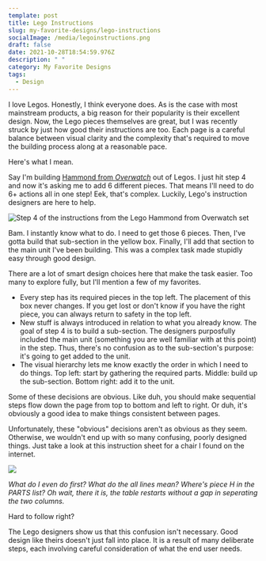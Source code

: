 ```yaml
---
template: post
title: Lego Instructions
slug: my-favorite-designs/lego-instructions
socialImage: /media/legoinstructions.png
draft: false
date: 2021-10-28T18:54:59.976Z
description: " "
category: My Favorite Designs
tags:
  - Design
---
```

I love Legos. Honestly, I think everyone does. As is the case with most mainstream products, a big reason for their popularity is their excellent design. Now, the Lego pieces themselves are great, but I was recently struck by just how good their instructions are too. Each page is a careful balance between visual clarity and the complexity that's required to move the building process along at a reasonable pace. 

Here's what I mean.

Say I'm building [Hammond from *Overwatch*](https://www.lego.com/en-us/product/wrecking-ball-75976) out of Legos. I just hit step 4 and now it's asking me to add 6 different pieces. That means I'll need to do 6+ actions all in one step! Eek, that's complex. Luckily, Lego's instruction designers are here to help. 

![Step 4 of the instructions from the Lego Hammond from Overwatch set](/media/instruction1.png "Step 4")

Bam. I instantly know what to do. I need to get those 6 pieces. Then, I've gotta build that sub-section in the yellow box. Finally, I'll add that section to the main unit I've been building. This was a complex task made stupidly easy through good design.

There are a lot of smart design choices here that make the task easier. Too many to explore fully, but I'll mention a few of my favorites.

* Every step has its required pieces in the top left. The placement of this box never changes. If you get lost or don't know if you have the right piece, you can always return to safety in the top left.
* New stuff is always introduced in relation to what you already know. The goal of step 4 is to build a sub-section. The designers purposfully included the main unit (something you are well familiar with at this point) in the step. Thus, there's no confusion as to the sub-section's purpose: it's going to get added to the unit.
* The visual hierarchy lets me know exactly the order in which I need to do things. Top left: start by gathering the required parts. Middle: build up the sub-section. Bottom right: add it to the unit. 

Some of these decisions are obvious. Like duh, you should make sequential steps flow down the page from top to bottom and left to right. Or duh, it's obviously a good idea to make things consistent between pages. 

Unfortunately, these "obvious" decisions aren't as obvious as they seem. Otherwise, we wouldn't end up with so many confusing, poorly designed things. Just take a look at this instruction sheet for a chair I found on the internet. 

![](/media/furniture-manual.png)

*What do I even do first? What do the all lines mean? Where's piece H in the PARTS list? Oh wait, there it is, the table restarts without a gap in seperating the two columns.* 

Hard to follow right? 

The Lego designers show us that this confusion isn't necessary. Good design like theirs doesn't just fall into place. It is a result of many deliberate steps, each involving careful consideration of what the end user needs.